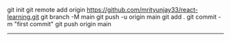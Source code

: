 git init
git remote add origin https://github.com/mrityunjay33/react-learning.git
git branch -M main
git push -u origin main
git add .
git commit -m "first commit"
git push origin main

--------------------------------------------------------------------------

